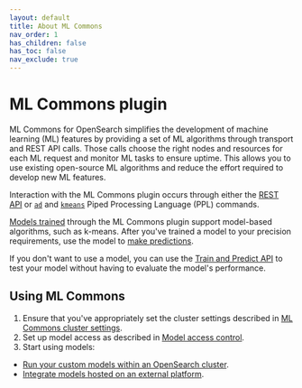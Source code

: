 ```yaml
---
layout: default
title: About ML Commons
nav_order: 1
has_children: false
has_toc: false
nav_exclude: true
---
```


# ML Commons plugin

ML Commons for OpenSearch simplifies the development of machine learning (ML) features by providing a set of ML algorithms through transport and REST API calls. Those calls choose the right nodes and resources for each ML request and monitor ML tasks to ensure uptime. This allows you to use existing open-source ML algorithms and reduce the effort required to develop new ML features.

Interaction with the ML Commons plugin occurs through either the [REST API]({{site.url}}{{site.baseurl}}/ml-commons-plugin/api) or [`ad`]({{site.url}}{{site.baseurl}}/search-plugins/sql/ppl/functions#ad) and [`kmeans`]({{site.url}}{{site.baseurl}}/search-plugins/sql/ppl/functions#kmeans) Piped Processing Language (PPL) commands.

[Models trained]({{site.url}}{{site.baseurl}}//ml-commons-plugin/api/train-predict/train/) through the ML Commons plugin support model-based algorithms, such as k-means. After you've trained a model to your precision requirements, use the model to [make predictions]({{site.url}}{{site.baseurl}}/ml-commons-plugin/api/train-predict/predict/). 

If you don't want to use a model, you can use the [Train and Predict API]({{site.url}}{{site.baseurl}}/ml-commons-plugin/api/train-predict/train-and-predict/) to test your model without having to evaluate the model's performance.

## Using ML Commons

1. Ensure that you've appropriately set the cluster settings described in [ML Commons cluster settings]({{site.url}}{{site.baseurl}}/ml-commons-plugin/cluster-settings/). 
2. Set up model access as described in [Model access control]({{site.url}}{{site.baseurl}}/ml-commons-plugin/model-access-control/). 
3. Start using models: 
  - [Run your custom models within an OpenSearch cluster]({{site.url}}{{site.baseurl}}/ml-commons-plugin/ml-framework/). 
  - [Integrate models hosted on an external platform]({{site.url}}{{site.baseurl}}/ml-commons-plugin/extensibility/index/). 